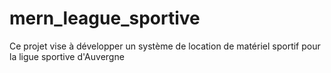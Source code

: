 # mern_league_sportive
Ce projet vise à développer un système de location de matériel sportif pour la ligue sportive d'Auvergne
